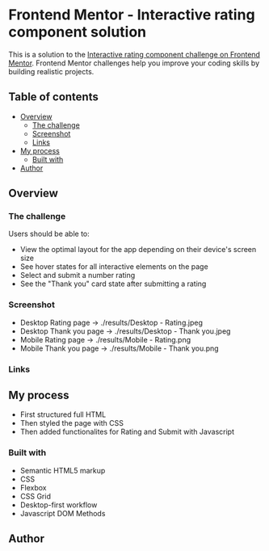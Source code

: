# Frontend Mentor - Interactive rating component solution

This is a solution to the [Interactive rating component challenge on Frontend Mentor](https://www.frontendmentor.io/challenges/interactive-rating-component-koxpeBUmI). Frontend Mentor challenges help you improve your coding skills by building realistic projects.

## Table of contents

- [Overview](#overview)
  - [The challenge](#the-challenge)
  - [Screenshot](#screenshot)
  - [Links](#links)
- [My process](#my-process)
  - [Built with](#built-with)
- [Author](#author)

## Overview

### The challenge

Users should be able to:

- View the optimal layout for the app depending on their device's screen size
- See hover states for all interactive elements on the page
- Select and submit a number rating
- See the "Thank you" card state after submitting a rating

### Screenshot

- Desktop Rating page -> ./results/Desktop - Rating.jpeg
- Desktop Thank you page -> ./results/Desktop - Thank you.jpeg
- Mobile Rating page -> ./results/Mobile - Rating.png
- Mobile Thank you page -> ./results/Mobile - Thank you.png

### Links

## My process

- First structured full HTML
- Then styled the page with CSS
- Then added functionalites for Rating and Submit with Javascript

### Built with

- Semantic HTML5 markup
- CSS
- Flexbox
- CSS Grid
- Desktop-first workflow
- Javascript DOM Methods

## Author
